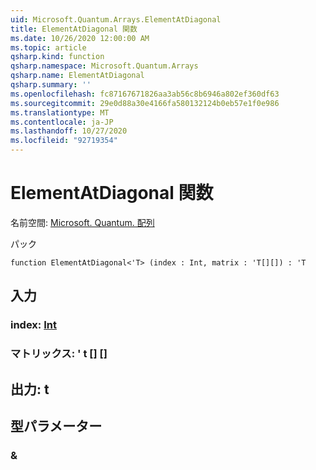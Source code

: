 ```yaml
---
uid: Microsoft.Quantum.Arrays.ElementAtDiagonal
title: ElementAtDiagonal 関数
ms.date: 10/26/2020 12:00:00 AM
ms.topic: article
qsharp.kind: function
qsharp.namespace: Microsoft.Quantum.Arrays
qsharp.name: ElementAtDiagonal
qsharp.summary: ''
ms.openlocfilehash: fc87167671826aa3ab56c8b6946a802ef360df63
ms.sourcegitcommit: 29e0d88a30e4166fa580132124b0eb57e1f0e986
ms.translationtype: MT
ms.contentlocale: ja-JP
ms.lasthandoff: 10/27/2020
ms.locfileid: "92719354"
---
```

# <a name="elementatdiagonal-function"></a>ElementAtDiagonal 関数

名前空間: [Microsoft. Quantum. 配列](xref:Microsoft.Quantum.Arrays)

パック [](https://nuget.org/packages/)




```qsharp
function ElementAtDiagonal<'T> (index : Int, matrix : 'T[][]) : 'T
```


## <a name="input"></a>入力

### <a name="index--int"></a>index: [Int](xref:microsoft.quantum.lang-ref.int)




### <a name="matrix--t"></a>マトリックス: ' t [] []





## <a name="output--t"></a>出力: t



## <a name="type-parameters"></a>型パラメーター

### <a name="t"></a>&

